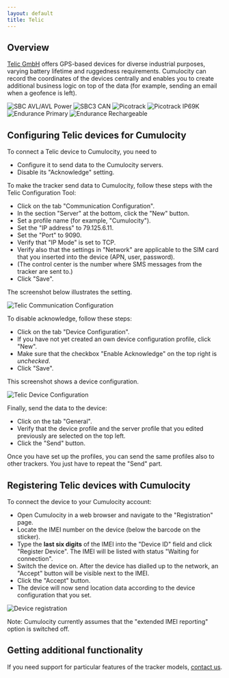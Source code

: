 ```yaml
---
layout: default
title: Telic
---
```


## Overview

[Telic GmbH](http://en.telic.de/) offers GPS-based devices for diverse industrial purposes, varying battery lifetime and ruggedness requirements. Cumulocity can record the coordinates of the devices centrally and enables you to create additional business logic on top of the data (for example, sending an email when a geofence is left).

<img src="/images/guides/devices/telic/sbc_avl_m.jpg" alt="SBC AVL/AVL Power" style="display: inline">
<img src="/images/guides/devices/telic/sbc3_can.jpg" alt="SBC3 CAN" style="display: inline">
<img src="/images/guides/devices/telic/picotrack.jpg" alt="Picotrack" style="display: inline">
<img src="/images/guides/devices/telic/picotrack_ip69k.jpg" alt="Picotrack IP69K" style="display: inline">
<img src="/images/guides/devices/telic/endurance_primary.jpg" alt="Endurance Primary" style="display: inline">
<img src="/images/guides/devices/telic/endurance.jpg" alt="Endurance Rechargeable" style="display: inline">

## Configuring Telic devices for Cumulocity

To connect a Telic device to Cumulocity, you need to

* Configure it to send data to the Cumulocity servers.
* Disable its "Acknowledge" setting.

To make the tracker send data to Cumulocity, follow these steps with the Telic Configuration Tool:

* Click on the tab "Communication Configuration". 
* In the section "Server" at the bottom, click the "New" button. 
* Set a profile name (for example, "Cumulocity").
* Set the "IP address" to 79.125.6.11.
* Set the "Port" to 9090.
* Verify that "IP Mode" is set to TCP.
* Verify also that the settings in "Network" are applicable to the SIM card that you inserted into the device (APN, user, password).
* (The control center is the number where SMS messages from the tracker are sent to.)
* Click "Save".

The screenshot below illustrates the setting.

![Telic Communication Configuration](/images/guides/devices/telic/teliccommconf.png)

To disable acknowledge, follow these steps:

* Click on the tab "Device Configuration".
* If you have not yet created an own device configuration profile, click "New".
* Make sure that the checkbox "Enable Acknowledge" on the top right is *unchecked*.
* Click "Save".

This screenshot shows a device configuration.

![Telic Device Configuration](/images/guides/devices/telic/telicdevconf.png)

Finally, send the data to the device:

* Click on the tab "General".
* Verify that the device profile and the server profile that you edited previously are selected on the top left.
* Click the "Send" button.

Once you have set up the profiles, you can send the same profiles also to other trackers. You just have to repeat the "Send" part.

## Registering Telic devices with Cumulocity

To connect the device to your Cumulocity account:

* Open Cumulocity in a web browser and navigate to the "Registration" page. 
* Locate the IMEI number on the device (below the barcode on the sticker). 
* Type the **last six digits** of the IMEI into the "Device ID" field and click "Register Device". The IMEI will be listed with status "Waiting for connection".
* Switch the device on. After the device has dialled up to the network, an "Accept" button will be visible next to the IMEI.
* Click the "Accept" button.
* The device will now send location data according to the device configuration that you set. 

![Device registration](/images/guides/devices/telic/telicregistration.png)

Note: Cumulocity currently assumes that the "extended IMEI reporting" option is switched off.

## Getting additional functionality

If you need support for particular features of the tracker models, [contact us](mailto:info@cumulocity.com).

